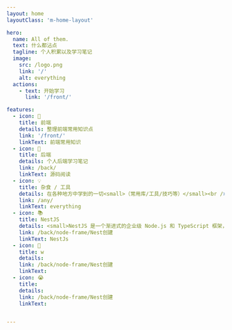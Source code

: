 ```yaml
---
layout: home
layoutClass: 'm-home-layout'

hero:
  name: All of them.
  text: 什么都沾点
  tagline: 个人积累以及学习笔记
  image:
    src: /logo.png
    link: '/'
    alt: everything
  actions:
    - text: 开始学习
      link: '/front/'

features:
  - icon: 📖
    title: 前端
    details: 整理前端常用知识点
    link: '/front/'
    linkText: 前端常用知识
  - icon: 📘
    title: 后端
    details: 个人后端学习笔记
    link: /back/
    linkText: 源码阅读
  - icon: 💡
    title: 杂食 / 工具 
    details: 在各种地方中学到的一切<small>（常用库/工具/技巧等）</small><br />
    link: /any/
    linkText: everything
  - icon: 📚
    title: NestJS
    details: <small>NestJS 是一个渐进式的企业级 Node.js 和 TypeScript 框架，它融合了 Angular 的结构和 Express 的简洁性。</small> 
    link: /back/node-frame/Nest创建
    linkText: NestJs
  - icon: 🍇
    title: w
    details: 
    link: /back/node-frame/Nest创建
    linkText: 
  - icon: 😭
    title: 
    details:
    link: /back/node-frame/Nest创建
    linkText: 


---
```


<style>
.m-home-layout .image-src:hover {
  transform: translate(-50%, -50%) rotate(666turn);
  transition: transform 59s 1s cubic-bezier(0.3, 0, 0.8, 1);
}

.m-home-layout .details small {
  opacity: 0.8;
}

.m-home-layout .bottom-small {
  display: block;
  margin-top: 2em;
  text-align: right;
}
</style>
